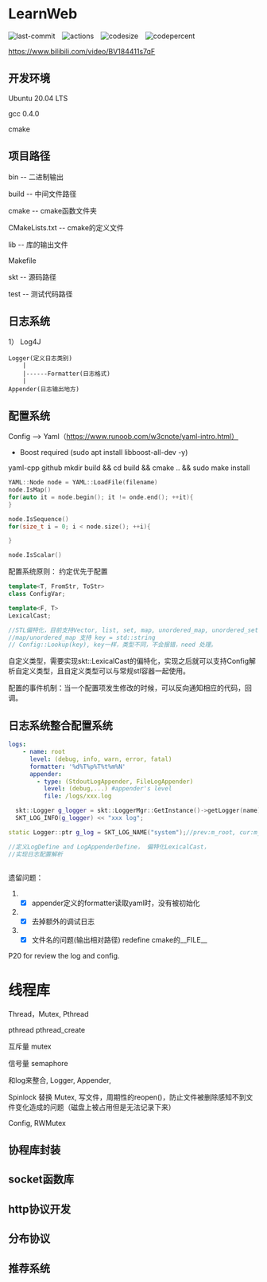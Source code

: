 # LearnWeb
![last-commit](https://img.shields.io/github/last-commit/SkTsKtSkT1/LearnWeb)&emsp;![actions](https://img.shields.io/github/actions/workflow/status/SkTsKtSkT1/LearnWeb/actions.yml)&emsp;![codesize](https://img.shields.io/github/languages/code-size/SkTsKtSkT1/LearnWeb)&emsp;![codepercent](https://img.shields.io/github/languages/top/SkTsKtSkT1/LearnWeb)

https://www.bilibili.com/video/BV184411s7qF
## 开发环境
Ubuntu 20.04 LTS

gcc 0.4.0

cmake

## 项目路径
bin -- 二进制输出

build -- 中间文件路径

cmake -- cmake函数文件夹

CMakeLists.txt -- cmake的定义文件

lib -- 库的输出文件

Makefile 

skt -- 源码路径

test -- 测试代码路径

## 日志系统
1）
    Log4J
    
    Logger(定义日志类别)
        |
        |------Formatter(日志格式)
        |
    Appender(日志输出地方)

## 配置系统

Config --> Yaml（https://www.runoob.com/w3cnote/yaml-intro.html）

- Boost required (sudo apt install libboost-all-dev -y)

yaml-cpp  github
mkdir build && cd build && cmake .. && sudo make install

```cpp
YAML::Node node = YAML::LoadFile(filename)
node.IsMap()
for(auto it = node.begin(); it != onde.end(); ++it){
}

node.IsSequence()
for(size_t i = 0; i < node.size(); ++i){

}

node.IsScalar()
```

配置系统原则： 约定优先于配置
```cpp
template<T, FromStr, ToStr>
class ConfigVar;

template<F, T>
LexicalCast;

//STL偏特化，目前支持Vector, list, set, map, unordered_map, unordered_set
//map/unordered_map 支持 key = std::string
// Config::Lookup(key), key一样，类型不同，不会报错，need 处理。
```

自定义类型，需要实现skt::LexicalCast的偏特化，实现之后就可以支持Config解析自定义类型，且自定义类型可以与常规stl容器一起使用。

配置的事件机制：当一个配置项发生修改的时候，可以反向通知相应的代码，回调。

## 日志系统整合配置系统
```yaml
logs:
    - name: root
      level: (debug, info, warn, error, fatal)
      formatter: '%d%T%p%T%t%m%N'
      appender: 
        - type: (StdoutLogAppender, FileLogAppender)
          level: (debug,...) #appender's level
          file: /logs/xxx.log
```

```cpp
  skt::Logger g_logger = skt::LoggerMgr::GetInstance()->getLogger(name);
  SKT_LOG_INFO(g_logger) << "xxx log";
```

```cpp
static Logger::ptr g_log = SKT_LOG_NAME("system");//prev:m_root, cur:m_system->m_root，当logger的appenders为空，使用root写logger
```

```cpp
//定义LogDefine and LogAppenderDefine， 偏特化LexicalCast，
//实现日志配置解析
```

```cpp
```

遗留问题：
1. -[x] appender定义的formatter读取yaml时，没有被初始化
2. -[X] 去掉额外的调试日志
3. -[X] 文件名的问题(输出相对路径) redefine cmake的__FILE__

P20 for review the log and config.

# 线程库

Thread，Mutex, Pthread

pthread pthread_create

互斥量 mutex 

信号量 semaphore

和log来整合, Logger, Appender,

Spinlock 替换 Mutex, 写文件，周期性的reopen()，防止文件被删除感知不到文件变化造成的问题（磁盘上被占用但是无法记录下来）

Config, RWMutex

## 协程库封装

## socket函数库

## http协议开发

## 分布协议

## 推荐系统
